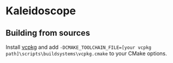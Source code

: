 # Kaleidoscope

## Building from sources

Install [vcpkg](https://vcpkg.io) and add `-DCMAKE_TOOLCHAIN_FILE=[your vcpkg path]\scripts\buildsystems\vcpkg.cmake` to
your CMake options.